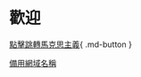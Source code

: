 # 歡迎


[點擊跳轉馬克思主義](马克思主义原理/物质与意识的辩证关系.zh-Hant.md){ .md-button }

[備用網域名稱](https://study-seven-roan.vercel.app/)